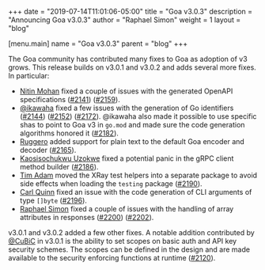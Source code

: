 +++ date = "2019-07-14T11:01:06-05:00" title = "Goa v3.0.3" description = "Announcing Goa v3.0.3" author = "Raphael Simon" weight = 1 layout = "blog"

[menu.main] name = "Goa v3.0.3" parent = "blog" +++

The Goa community has contributed many fixes to Goa as adoption of v3 grows. This release builds on v3.0.1 and v3.0.2 and adds several more fixes. In particular:

* [Nitin Mohan](https://github.com/Nitin) fixed a couple of issues with the generated OpenAPI specifications ([#2141](https://github.com/goadesign/goa/pull/2141)) ([#2159](https://github.com/goadesign/goa/pull/2159)).
* [@ikawaha](https://github.com/ikawaha) fixed a few issues with the generation of Go identifiers ([#2144](https://github.com/goadesign/goa/pull/2144)) ([#2152](https://github.com/goadesign/goa/pull/2152)) ([#2172](https://github.com/goadesign/goa/pull/2172)). @ikawaha also made it possible to use specific shas to point to Goa v3 in `go.mod` and made sure the code generation algorithms honored it ([#2182](https://github.com/goadesign/goa/pull/2182)).
* [Ruggero](https://github.com/ilmaruk) added support for plain text to the default Goa encoder and decoder ([#2165](https://github.com/goadesign/goa/pull/2165)).
* [Kaosisochukwu Uzokwe](https://github.com/delkopiso) fixed a potential panic in the gRPC client method builder ([#2186](https://github.com/goadesign/goa/pull/2186)).
* [Tim Adam](https://github.com/tmaflexera) moved the XRay test helpers into a separate package to avoid side effects when loading the `testing` package ([#2190](https://github.com/goadesign/goa/pull/2190)).
* [Carl Quinn](https://github.com/cquinn) fixed an issue with the code generation of CLI arguments of type `[]byte` ([#2196](https://github.com/goadesign/goa/pull/2196)).
* [Raphael Simon](https://github.com/raphael) fixed a couple of issues with the handling of array attributes in responses ([#2200](https://github.com/goadesign/goa/pull/2200)) ([#2202](https://github.com/goadesign/goa/pull/2202)).

v3.0.1 and v3.0.2 added a few other fixes. A notable addition contributed by [@CuBiC](https://github.com/CuBiC) in v3.0.1 is the ability to set scopes on basic auth and API key security schemes. The scopes can be defined in the design and are made available to the security enforcing functions at runtime ([#2120](https://github.com/goadesign/goa/pull/2120)).